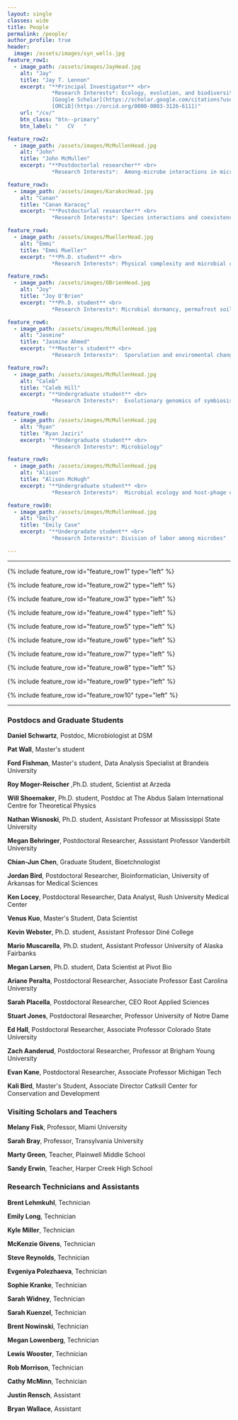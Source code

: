 ```yaml
---
layout: single
classes: wide
title: People
permalink: /people/
author_profile: true
header:
  image: /assets/images/syn_wells.jpg
feature_row1:
  - image_path: /assets/images/JayHead.jpg
    alt: "Jay"
    title: "Jay T. Lennon"
    excerpt: "**Principal Investigator** <br> 
              *Research Interests*: Ecology, evolution, and biodiversity of microbial systems <br>
              [Google Scholar](https://scholar.google.com/citations?user=d-hWatsAAAAJ&hl=en&inst=13098912254855678857) <br>
              [ORCiD](https://orcid.org/0000-0003-3126-6111)"
    url: "/cv/"
    btn_class: "btn--primary"
    btn_label: "   CV   "

feature_row2:
  - image_path: /assets/images/McMullenHead.jpg
    alt: "John"
    title: "John McMullen"
    excerpt: "**Postdoctorlal researcher** <br> 
              *Research Interests*:  Among-microbe interactions in microbiomes, nutritional symbioses, chemical ecology"

feature_row3:
  - image_path: /assets/images/KarakocHead.jpg
    alt: "Canan"
    title: "Canan Karacoç"
    excerpt: "**Postdoctorlal researcher** <br> 
              *Research Interests*: Species interactions and coexistence; eco-evolutionary dynamics; experimental evolution; energy limitation and evolution of dormancy [website](https://canankarakoc.netlify.app/)"

feature_row4:
  - image_path: /assets/images/MuellerHead.jpg
    alt: "Emmi"
    title: "Emmi Mueller"
    excerpt: "**Ph.D. student** <br> 
              *Research Interests*: Physical complexity and microbial communities [website](https://emmiamueller.weebly.com/)"

feature_row5:
  - image_path: /assets/images/OBrienHead.jpg
    alt: "Joy"
    title: "Joy O'Brien"
    excerpt: "**Ph.D. student** <br> 
              *Research Interests*: Microbial dormancy, permafrost soils, and global change in the Arctic"

feature_row6:
  - image_path: /assets/images/McMullenHead.jpg
    alt: "Jasmine"
    title: "Jasmine Ahmed"
    excerpt: "**Master's student** <br> 
              *Research Interests*:  Sporulation and enviromental change"

feature_row7:
  - image_path: /assets/images/McMullenHead.jpg
    alt: "Caleb"
    title: "Caleb Hill"
    excerpt: "**Undergraduate student** <br> 
              *Research Interests*:  Evolutionary genomics of symbiosis"

feature_row8:
  - image_path: /assets/images/McMullenHead.jpg
    alt: "Ryan"
    title: "Ryan Jaziri"
    excerpt: "**Undergraduate student** <br> 
              *Research Interests*: Microbiology"

feature_row9:
  - image_path: /assets/images/McMullenHead.jpg
    alt: "Alison"
    title: "Alison McHugh"
    excerpt: "**Undergraduate student** <br> 
              *Research Interests*:  Microbial ecology and host-phage coevolution"

feature_row10:
  - image_path: /assets/images/McMullenHead.jpg
    alt: "Emily"
    title: "Emily Case"
    excerpt: "**Undergradate student** <br> 
              *Research Interests*: Division of labor among microbes"

---
```


---
{% include feature_row id="feature_row1" type="left" %}

{% include feature_row id="feature_row2" type="left" %}

{% include feature_row id="feature_row3" type="left" %}

{% include feature_row id="feature_row4" type="left" %}

{% include feature_row id="feature_row5" type="left" %}

{% include feature_row id="feature_row6" type="left" %}

{% include feature_row id="feature_row7" type="left" %}

{% include feature_row id="feature_row8" type="left" %}

{% include feature_row id="feature_row9" type="left" %}

{% include feature_row id="feature_row10" type="left" %}

---
### Postdocs and Graduate Students

**Daniel Schwartz**, Postdoc, Microbiologist at DSM<br>

**Pat Wall**, Master's student<br>

**Ford Fishman**, Master's student, Data Analysis Specialist at Brandeis University <br>

**Roy Moger-Reischer** ,Ph.D. student, Scientist at Arzeda<br>

**Will Shoemaker**, Ph.D. student, Postdoc at The Abdus Salam International Centre for Theoretical Physics<br>

**Nathan Wisnoski**, Ph.D. student, Assistant Professor at Mississippi State University<br>

**Megan Behringer**, Postdoctoral Researcher, Asssistant Professor Vanderbilt University<br>

**Chian-Jun Chen**, Graduate Student, Bioetchnologist<br>

**Jordan Bird**, Postdoctoral Researcher, Bioinformatician, University of Arkansas for Medical Sciences<br>

**Ken Locey**, Postdoctoral Researcher, Data Analyst, Rush University Medical Center<br>

**Venus Kuo**, Master's Student, Data Scientist<br>

**Kevin Webster**, Ph.D. student, Assistant Professor Diné College<br>

**Mario Muscarella**, Ph.D. student, Assistant Professor University of Alaska Fairbanks<br>

**Megan Larsen**, Ph.D. student, Data Scientist at Pivot Bio<br>

**Ariane Peralta**, Postdoctoral Researcher, Associate Professor East Carolina University<br>

**Sarah Placella**, Postdoctoral Researcher, CEO Root Applied Sciences<br>

**Stuart Jones**, Postdoctoral Researcher, Professor University of Notre Dame<br>

**Ed Hall**, Postdoctoral Researcher, Associate Professor Colorado State University<br>

**Zach Aanderud**, Postdoctoral Researcher, Professor at Brigham Young University<br>

**Evan Kane**, Postdoctoral Researcher, Associate Professor Michigan Tech<br>

**Kali Bird**, Master's Student, Associate Director Catksill Center for Conservation and Development<br>

### Visiting Scholars and Teachers
**Melany Fisk**, Professor, Miami University<br>

**Sarah Bray**, Professor, Transylvania University<br>

**Marty Green**, Teacher, Plainwell Middle School<br>

**Sandy Erwin**, Teacher, Harper Creek High School<br>


### Research Technicians and Assistants

**Brent Lehmkuhl**, Technician<br>

**Emily Long**, Technician<br>

**Kyle Miller**, Technician<br>

**McKenzie Givens**, Technician<br>

**Steve Reynolds**, Technician<br>

**Evgeniya Polezhaeva**, Technician<br>

**Sophie Kranke**, Technician<br>

**Sarah Widney**, Technician<br>

**Sarah Kuenzel**, Technician<br>

**Brent Nowinski**, Technician<br>

**Megan Lowenberg**, Technician<br>

**Lewis Wooster**, Technician<br>

**Rob Morrison**, Technician<br>

**Cathy McMinn**, Technician<br>

**Justin Rensch**, Assistant<br>

**Bryan Wallace**, Assistant<br>